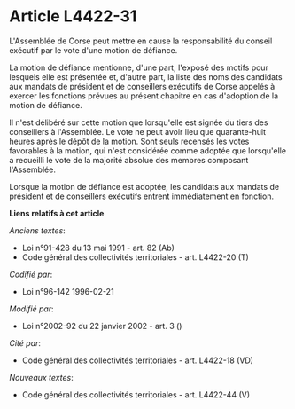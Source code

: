 # Article L4422-31

L'Assemblée de Corse peut mettre en cause la responsabilité du conseil exécutif par le vote d'une motion de défiance.

La motion de défiance mentionne, d'une part, l'exposé des motifs pour lesquels elle est présentée et, d'autre part, la liste
des noms des candidats aux mandats de président et de conseillers exécutifs de Corse appelés à exercer les fonctions prévues
au présent chapitre en cas d'adoption de la motion de défiance.

Il n'est délibéré sur cette motion que lorsqu'elle est signée du tiers des conseillers à l'Assemblée. Le vote ne peut avoir
lieu que quarante-huit heures après le dépôt de la motion. Sont seuls recensés les votes favorables à la motion, qui n'est
considérée comme adoptée que lorsqu'elle a recueilli le vote de la majorité absolue des membres composant l'Assemblée.

Lorsque la motion de défiance est adoptée, les candidats aux mandats de président et de conseillers exécutifs entrent
immédiatement en fonction.

**Liens relatifs à cet article**

_Anciens textes_:

  - Loi n°91-428 du 13 mai 1991 - art. 82 (Ab)
  - Code général des collectivités territoriales - art. L4422-20 (T)

_Codifié par_:

  - Loi n°96-142 1996-02-21

_Modifié par_:

  - Loi n°2002-92 du 22 janvier 2002 - art. 3 ()

_Cité par_:

  - Code général des collectivités territoriales - art. L4422-18 (VD)

_Nouveaux textes_:

  - Code général des collectivités territoriales - art. L4422-44 (V)
